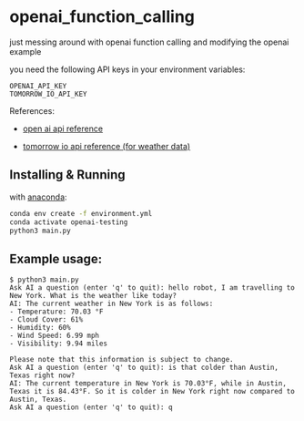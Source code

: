 # openai_function_calling 

just messing around with openai function calling and modifying the openai example

you need the following API keys in your environment variables:
```
OPENAI_API_KEY 
TOMORROW_IO_API_KEY
```

References:
- [open ai api reference](https://platform.openai.com/docs/api-reference)

- [tomorrow io api reference (for weather data)](https://docs.tomorrow.io/reference/realtime-weather)


## Installing & Running
with [anaconda](https://www.anaconda.com/):
```zsh
conda env create -f environment.yml
conda activate openai-testing
python3 main.py
```

## Example usage:
```
$ python3 main.py 
Ask AI a question (enter 'q' to quit): hello robot, I am travelling to New York. What is the weather like today?
AI: The current weather in New York is as follows:
- Temperature: 70.03 °F
- Cloud Cover: 61%
- Humidity: 60%
- Wind Speed: 6.99 mph
- Visibility: 9.94 miles

Please note that this information is subject to change.
Ask AI a question (enter 'q' to quit): is that colder than Austin, Texas right now?
AI: The current temperature in New York is 70.03°F, while in Austin, Texas it is 84.43°F. So it is colder in New York right now compared to Austin, Texas.
Ask AI a question (enter 'q' to quit): q
```
